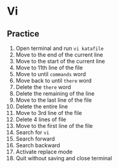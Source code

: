 # Vi

## Practice

1. Open terminal and run `vi katafile`
2. Move to the end of the current line
3. Move to the start of the current line
4. Move to 11th line of the file
5. Move to until `commands` word
6. Move back to until `there` word
7. Delete the `there` word
8. Delete the remaining of the line
9. Move to the last line of the file
10. Delete the entire line
11. Move to 3rd line of the file
12. Delete 4 lines of file
13. Move to the first line of the file
14. Search for `vi`
15. Search forward
16. Search backward
17. Activate replace mode
18. Quit without saving and close terminal
